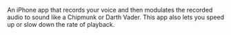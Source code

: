 An iPhone app that records your voice and then modulates the recorded audio to sound like a Chipmunk or Darth Vader.
This app also lets you speed up or slow down the rate of playback.
